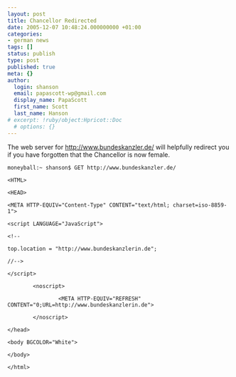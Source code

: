 ```yaml
---
layout: post
title: Chancellor Redirected
date: 2005-12-07 10:48:24.000000000 +01:00
categories:
- german news
tags: []
status: publish
type: post
published: true
meta: {}
author:
  login: shanson
  email: papascott-wp@gmail.com
  display_name: PapaScott
  first_name: Scott
  last_name: Hanson
# excerpt: !ruby/object:Hpricot::Doc
  # options: {}
---
```

<p>The web server for <a href="http://www.bundeskanzler.de/">http://www.bundeskanzler.de/</a> will helpfully redirect you if you have forgotten that the Chancellor is now female.</p>
<p><code>moneyball:~ shanson$ GET http://www.bundeskanzler.de/<br />
&lt;HTML&gt;<br />
&lt;HEAD&gt;<br />
&lt;META HTTP-EQUIV="Content-Type" CONTENT="text/html; charset=iso-8859-1"&gt;<br />
&lt;script LANGUAGE="JavaScript"&gt;<br />
&lt;!--<br />
top.location = "http://www.bundeskanzlerin.de";<br />
//--&gt;<br />
&lt;/script&gt;<br />
        &lt;noscript&gt;<br />
                &lt;META HTTP-EQUIV="REFRESH" CONTENT="0;URL=http://www.bundeskanzlerin.de"&gt;<br />
        &lt;/noscript&gt;<br />
&lt;/head&gt;<br />
&lt;body BGCOLOR="White"&gt;<br />
&lt;/body&gt;<br />
&lt;/html&gt;</code></p>

